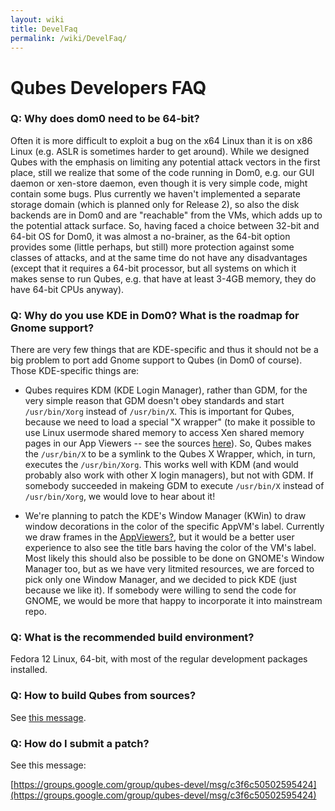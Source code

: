 ```yaml
---
layout: wiki
title: DevelFaq
permalink: /wiki/DevelFaq/
---
```


Qubes Developers FAQ
====================

### Q: Why does dom0 need to be 64-bit?

Often it is more difficult to exploit a bug on the x64 Linux than it is on x86 Linux (e.g. ASLR is sometimes harder to get around). While we designed Qubes with the emphasis on limiting any potential attack vectors in the first place, still we realize that some of the code running in Dom0, e.g. our GUI daemon or xen-store daemon, even though it is very simple code, might contain some bugs. Plus currently we haven't implemented a separate storage domain (which is planned only for Release 2), so also the disk backends are in Dom0 and are "reachable" from the VMs, which adds up to the potential attack surface. So, having faced a choice between 32-bit and 64-bit OS for Dom0, it was almost a no-brainer, as the 64-bit option provides some (little perhaps, but still) more protection against some classes of attacks, and at the same time do not have any disadvantages (except that it requires a 64-bit processor, but all systems on which it makes sense to run Qubes, e.g. that have at least 3-4GB memory, they do have 64-bit CPUs anyway).

### Q: Why do you use KDE in Dom0? What is the roadmap for Gnome support?

There are very few things that are KDE-specific and thus it should not be a big problem to port add Gnome support to Qubes (in Dom0 of course). Those KDE-specific things are:

-   Qubes requires KDM (KDE Login Manager), rather than GDM, for the very simple reason that GDM doesn't obey standards and start ```/usr/bin/Xorg``` instead of ```/usr/bin/X```. This is important for Qubes, because we need to load a special "X wrapper" (to make it possible to use Linux usermode shared memory to access Xen shared memory pages in our App Viewers -- see the sources [​here](http://qubes-os.org/gitweb/?p=mainstream/gui.git;a=tree;f=shmoverride;h=75133ddcdad0c6a59e630f005569bb8c758b67c5;hb=HEAD)). So, Qubes makes the ```/usr/bin/X``` to be a symlink to the Qubes X Wrapper, which, in turn, executes the ```/usr/bin/Xorg```. This works well with KDM (and would probably also work with other X login managers), but not with GDM. If somebody succeeded in makeing GDM to execute ```/usr/bin/X``` instead of ```/usr/bin/Xorg```, we would love to hear about it!

-   We're planning to patch the KDE's Window Manager (KWin) to draw window decorations in the color of the specific AppVM's label. Currently we draw frames in the [AppViewers?](/wiki/AppViewers), but it would be a better user experience to also see the title bars having the color of the VM's label. Most likely this should also be possible to be done on GNOME's Window Manager too, but as we have very litmited resources, we are forced to pick only one Window Manager, and we decided to pick KDE (just because we like it). If somebody were willing to send the code for GNOME, we would be more that happy to incorporate it into mainstream repo.

### Q: What is the recommended build environment?

Fedora 12 Linux, 64-bit, with most of the regular development packages installed.

### Q: How to build Qubes from sources?

See [​this message](https://groups.google.com/group/qubes-devel/browse_thread/thread/710f725713cc7e8a#).

### Q: How do I submit a patch?

See this message:

[​https://groups.google.com/group/qubes-devel/msg/c3f6c50502595424](https://groups.google.com/group/qubes-devel/msg/c3f6c50502595424)
